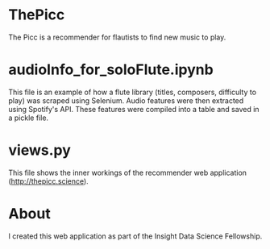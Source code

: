 # ThePicc
The Picc is a recommender for flautists to find new music to play.

# audioInfo_for_soloFlute.ipynb
This file is an example of how a flute library (titles, composers, difficulty to play) was scraped using Selenium.
Audio features were then extracted using Spotify's API.
These features were compiled into a table and saved in a pickle file.

# views.py
This file shows the inner workings of the recommender web application (http://thepicc.science).

# About
I created this web application as part of the Insight Data Science Fellowship. 
